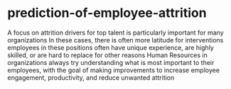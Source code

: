 # prediction-of-employee-attrition
A focus on attrition drivers for top talent is particularly important for many organizations In these cases, there is often more latitude for interventions employees in these positions often have unique experience, are highly skilled, or are hard to replace for other reasons Human Resources in organizations always try understanding what is most important to their employees, with the goal of making improvements to increase employee engagement, productivity, and reduce unwanted attrition
